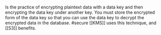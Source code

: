 Is the practice of encrypting plaintext data with a data key and then encrypting the data key under another key. You must store the encrypted form of the data key so that you can use the data key to decrypt the encrypted data in the database. #secure 
[[KMS]] uses this technique, and [[S3]] benefits.
